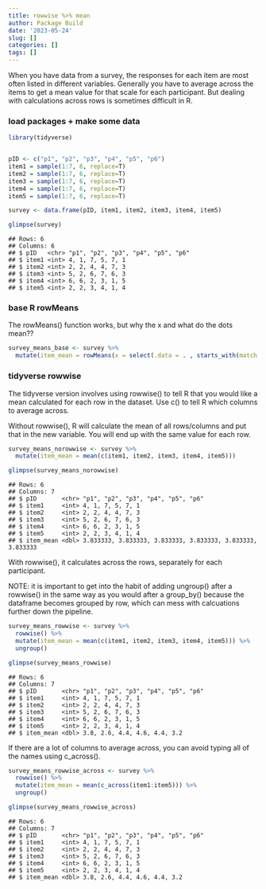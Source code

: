 ```yaml
---
title: rowwise %>% mean
author: Package Build
date: '2023-05-24'
slug: []
categories: []
tags: []
---
```



When you have data from a survey, the responses for each item are most often listed in different variables. Generally you have to average across the items to get a mean value for that scale for each participant. But dealing with calculations across rows is sometimes difficult in R. 


### load packages + make some data


```r
library(tidyverse)


pID <- c("p1", "p2", "p3", "p4", "p5", "p6")
item1 = sample(1:7, 6, replace=T)
item2 = sample(1:7, 6, replace=T)
item3 = sample(1:7, 6, replace=T)
item4 = sample(1:7, 6, replace=T)
item5 = sample(1:7, 6, replace=T)

survey <- data.frame(pID, item1, item2, item3, item4, item5)

glimpse(survey)
```

```
## Rows: 6
## Columns: 6
## $ pID   <chr> "p1", "p2", "p3", "p4", "p5", "p6"
## $ item1 <int> 4, 1, 7, 5, 7, 1
## $ item2 <int> 2, 2, 4, 4, 7, 3
## $ item3 <int> 5, 2, 6, 7, 6, 3
## $ item4 <int> 6, 6, 2, 3, 1, 5
## $ item5 <int> 2, 2, 3, 4, 1, 4
```

### base R rowMeans

The rowMeans() function works, but why the x and what do the dots mean?? 


```r
survey_means_base <- survey %>%
  mutate(item_mean = rowMeans(x = select(.data = . , starts_with(match = "item"))))
```


### tidyverse rowwise 

The tidyverse version involves using rowwise() to tell R that you would like a mean calculated for each row in the dataset. Use c() to tell R which columns to average across. 

Without rowwise(), R will calculate the mean of all rows/columns and put that in the new variable. You will end up with the same value for each row. 


```r
survey_means_norowwise <- survey %>%
  mutate(item_mean = mean(c(item1, item2, item3, item4, item5))) 

glimpse(survey_means_norowwise)
```

```
## Rows: 6
## Columns: 7
## $ pID       <chr> "p1", "p2", "p3", "p4", "p5", "p6"
## $ item1     <int> 4, 1, 7, 5, 7, 1
## $ item2     <int> 2, 2, 4, 4, 7, 3
## $ item3     <int> 5, 2, 6, 7, 6, 3
## $ item4     <int> 6, 6, 2, 3, 1, 5
## $ item5     <int> 2, 2, 3, 4, 1, 4
## $ item_mean <dbl> 3.833333, 3.833333, 3.833333, 3.833333, 3.833333, 3.833333
```


With rowwise(), it calculates across the rows, separately for each participant. 

NOTE: it is important to get into the habit of adding ungroup() after a rowwise() in the same way as you would after a group_by() because the dataframe becomes grouped by row, which can mess with calcuations further down the pipeline. 


```r
survey_means_rowwise <- survey %>%
  rowwise() %>%
  mutate(item_mean = mean(c(item1, item2, item3, item4, item5))) %>%
  ungroup()

glimpse(survey_means_rowwise)
```

```
## Rows: 6
## Columns: 7
## $ pID       <chr> "p1", "p2", "p3", "p4", "p5", "p6"
## $ item1     <int> 4, 1, 7, 5, 7, 1
## $ item2     <int> 2, 2, 4, 4, 7, 3
## $ item3     <int> 5, 2, 6, 7, 6, 3
## $ item4     <int> 6, 6, 2, 3, 1, 5
## $ item5     <int> 2, 2, 3, 4, 1, 4
## $ item_mean <dbl> 3.8, 2.6, 4.4, 4.6, 4.4, 3.2
```

If there are a lot of columns to average across, you can avoid typing all of the names using c_across(). 


```r
survey_means_rowwise_across <- survey %>%
  rowwise() %>%
  mutate(item_mean = mean(c_across(item1:item5))) %>%
  ungroup()

glimpse(survey_means_rowwise_across)
```

```
## Rows: 6
## Columns: 7
## $ pID       <chr> "p1", "p2", "p3", "p4", "p5", "p6"
## $ item1     <int> 4, 1, 7, 5, 7, 1
## $ item2     <int> 2, 2, 4, 4, 7, 3
## $ item3     <int> 5, 2, 6, 7, 6, 3
## $ item4     <int> 6, 6, 2, 3, 1, 5
## $ item5     <int> 2, 2, 3, 4, 1, 4
## $ item_mean <dbl> 3.8, 2.6, 4.4, 4.6, 4.4, 3.2
```

